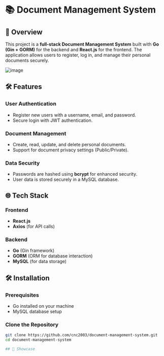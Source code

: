 # 📚 Document Management System

## 🚀 Overview
This project is a **full-stack Document Management System** built with **Go (Gin + GORM)** for the backend and **React.js** for the frontend. The application allows users to register, log in, and manage their personal documents securely.

![image](https://github.com/user-attachments/assets/87b7be09-9089-4da6-9c27-4a91e772384f)

## 🛠️ Features
### User Authentication
- Register new users with a username, email, and password.
- Secure login with JWT authentication.

### Document Management
- Create, read, update, and delete personal documents.
- Support for document privacy settings (Public/Private).

### Data Security
- Passwords are hashed using **bcrypt** for enhanced security.
- User data is stored securely in a MySQL database.

## 🌐 Tech Stack
### Frontend
- **React.js**
- **Axios** (for API calls)

### Backend
- **Go** (Gin framework)
- **GORM** (ORM for database interaction)
- **MySQL** (for data storage)

## 🛠️ Installation

### Prerequisites
- Go installed on your machine
- MySQL database setup

### Clone the Repository
```bash
git clone https://github.com/cnc2003/document-management-system.git
cd document-management-system

## 🚀 Showcase


